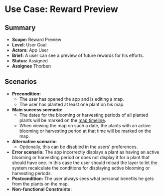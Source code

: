# Use Case: Reward Preview

## Summary

- **Scope:** Reward Preview
- **Level:** User Goal
- **Actors:** App User
- **Brief:** A user can see a preview of future rewards for his efforts.
- **Status:** Assigned
- **Assignee** Thorben

## Scenarios

- **Precondition:**
  - The user has opened the app and is editing a map.
  - The user has planted at least one plant on his map.
- **Main success scenario:**
  - The dates for the blooming or harvesting periods of all planted plants will be marked on the [map timeline](../assigned/map_timeline_event_view.md).
  - When viewing the map on such a date, the plants with an active blooming or harvesting period at that time will be marked on the map.
- **Alternative scenario:**
  - Optionally, this can be disabled in the users' preferences.
- **Error scenario:**
  The app incorrectly displays a plant as having an active blooming or harvesting period or does not display it for a plant that should have one.
  In this case the user should reload the layer to let the system recalculate the conditions for displaying active blooming or harvesting periods.
- **Postcondition:**
  The user always sees what personal benefits he gets from the plants on the map.
- **Non-functional Constraints:**
